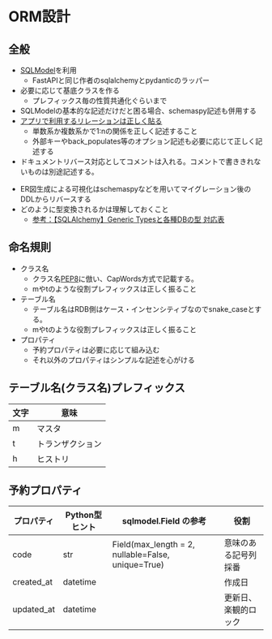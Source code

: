 # ORM設計

## 全般
- [SQLModel](https://sqlmodel.tiangolo.com/)を利用
    - FastAPIと同じ作者のsqlalchemyとpydanticのラッパー
- 必要に応じて基底クラスを作る
    - プレフィックス毎の性質共通化ぐらいまで
- SQLModelの基本的な記述だけだと困る場合、schemaspy記述も併用する
- [アプリで利用するリレーションは正しく貼る](https://sqlmodel.tiangolo.com/tutorial/relationship-attributes/define-relationships-attributes/#define-relationships-attributes)
    - 単数系か複数系かで1:nの関係を正しく記述すること
    - 外部キーやback_populates等のオプション記述も必要に応じて正しく記述する
- ドキュメントリバース対応としてコメントは入れる。コメントで書ききれないものは別途記述する。
<!-- - 「ヒストリテーブル」と「通常のトランザクションテーブル/マスタテーブル」の間に外部制約を入れない -->
- ER図生成による可視化はschemaspyなどを用いてマイグレーション後のDDLからリバースする
- どのように型変換されるかは理解しておくこと
    - [参考：【SQLAlchemy】Generic Typesと各種DBの型 対応表](https://zenn.dev/re24_1986/articles/8520ac3f9a0187)

## 命名規則
- クラス名
    - クラス名[PEP8](https://pep8-ja.readthedocs.io/ja/latest/#id31)に倣い、CapWords方式で記載する。
    - mやtのような役割プレフィックスは正しく振ること
- テーブル名
    - テーブル名はRDB側はケース・インセンシティブなのでsnake_caseとする。
    - mやtのような役割プレフィックスは正しく振ること
- プロパティ
    - 予約プロパティは必要に応じて組み込む
    - それ以外のプロパティはシンプルな記述を心がける

## テーブル名(クラス名)プレフィックス
| 文字 | 意味             |
| ---- | ---------------- |
| m    | マスタ           |
| t    | トランザクション |
| h    | ヒストリ         |

## 予約プロパティ
| プロパティ | Python型ヒント | sqlmodel.Field の参考                              | 役割                 |
| ---------- | -------------- | -------------------------------------------------- | -------------------- |
| code       | str            | Field(max_length = 2, nullable=False, unique=True) | 意味のある記号列採番 |
| created_at | datetime       |                                                    | 作成日               |
| updated_at | datetime       |                                                    | 更新日、楽観的ロック |

<!-- ## 予約プロパティ



## バグ
- oracleだとschemaspyでukにfk制約かけると表示されないバグ
    - 制約自体は晴れている
    - 同じ不具合出ている人がいる
        - https://github.com/schemaspy/schemaspy/issues/1430
    - 止まってられないので、一旦postgresqlで進める。 -->


<!-- ## 検討中：ドメインモデル
- プロパティ名はモデル名を含める
    - user_name
    - group_name
- 汎用プロパティは共通名
    - created_at
    - updated_at -->